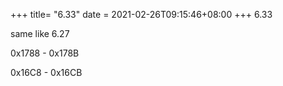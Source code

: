 +++
title= "6.33"
date = 2021-02-26T09:15:46+08:00
+++
6.33

same like 6.27

0x1788 - 0x178B

0x16C8 - 0x16CB
